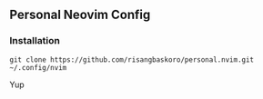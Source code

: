 ## Personal Neovim Config

### Installation

```shell
git clone https://github.com/risangbaskoro/personal.nvim.git ~/.config/nvim
```

Yup
